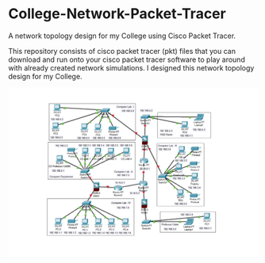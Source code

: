 # College-Network-Packet-Tracer
A network topology design for my College using Cisco Packet Tracer.

This repository consists of cisco packet tracer (pkt) files that you can download and run onto your cisco packet tracer software to play around with already created network simulations. I designed this network topology design for my College.

![Network Topology](https://github.com/rahulkarda/college-network-packet-tracer/blob/master/college_network.png?raw=true)
